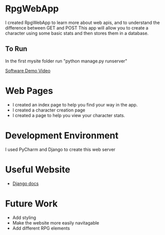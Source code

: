 # RpgWebApp
I created RpgWebApp to learn more about web apis, and to understand the difference between GET and POST
This app will allow you to create a character using some basic stats and then stores them in a database.

## To Run
In the first mysite folder run "python manage.py runserver"


[Software Demo Video](https://youtu.be/P5o78t6bVRo)

# Web Pages
* I created an index page to help you find your way in the app.
* I created a character creation page
* I created a page to help you view your character stats.

# Development Environment
I used PyCharm and Django to create this web server

# Useful Website
* [Django docs](https://docs.djangoproject.com/en/3.2/intro/tutorial02/#activating-models)

# Future Work
* Add styling
* Make the website more easily navitagable
* Add different RPG elements
